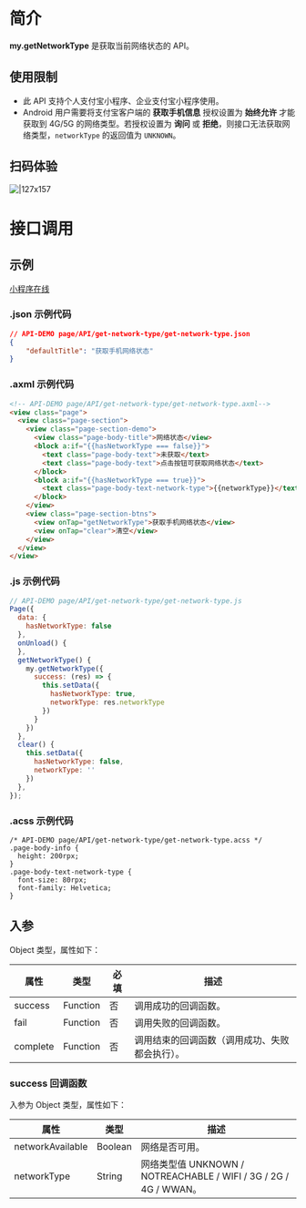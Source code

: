 # 简介
**my.getNetworkType** 是获取当前网络状态的 API。

## 使用限制
- 此 API 支持个人支付宝小程序、企业支付宝小程序使用。
- Android 用户需要将支付宝客户端的 **获取手机信息** 授权设置为 **始终允许** 才能获取到 4G/5G 的网络类型。若授权设置为 **询问** 或 **拒绝**，则接口无法获取网络类型，`networkType` 的返回值为 `UNKNOWN`。

## 扫码体验
![|127x157](https://gw.alipayobjects.com/zos/skylark-tools/public/files/22ff3ede2bb9a8def0ff2814a28690d2.jpeg#align=left&display=inline&height=157&margin=%5Bobject%20Object%5D&originHeight=157&originWidth=127&status=done&style=none&width=127)

# 接口调用

## 示例
[小程序在线](https://opendocs.alipay.com/openbox/mini/opendocs/get-network-type?view=preview&defaultPage=pages/index/index&defaultOpenedFiles=pages/index/index&theme=light) 

### .json 示例代码
```json
// API-DEMO page/API/get-network-type/get-network-type.json
{
    "defaultTitle": "获取手机网络状态"
}
```

### .axml 示例代码
```html
<!-- API-DEMO page/API/get-network-type/get-network-type.axml-->
<view class="page">
  <view class="page-section">
    <view class="page-section-demo">
      <view class="page-body-title">网络状态</view>
      <block a:if="{{hasNetworkType === false}}">
        <text class="page-body-text">未获取</text>
        <text class="page-body-text">点击按钮可获取网络状态</text>
      </block>
      <block a:if="{{hasNetworkType === true}}">
        <text class="page-body-text-network-type">{{networkType}}</text>
      </block>
    </view>
    <view class="page-section-btns">
      <view onTap="getNetworkType">获取手机网络状态</view>
      <view onTap="clear">清空</view>
    </view>
  </view>
</view>
```

### .js 示例代码

```javascript
// API-DEMO page/API/get-network-type/get-network-type.js
Page({
  data: {
    hasNetworkType: false
  },
  onUnload() {
  },
  getNetworkType() {
    my.getNetworkType({
      success: (res) => {
        this.setData({
          hasNetworkType: true,
          networkType: res.networkType
        })
      }
    })
  },
  clear() {
    this.setData({
      hasNetworkType: false,
      networkType: ''
    })
  },
});
```

### .acss 示例代码

```
/* API-DEMO page/API/get-network-type/get-network-type.acss */
.page-body-info {
  height: 200rpx;
}
.page-body-text-network-type {
  font-size: 80rpx;
  font-family: Helvetica;
}
```

## 入参
Object 类型，属性如下：

| **属性** | **类型** | **必填** | **描述** |
| --- | --- | --- | --- |
| success | Function | 否 | 调用成功的回调函数。 |
| fail | Function | 否 | 调用失败的回调函数。 |
| complete | Function | 否 | 调用结束的回调函数（调用成功、失败都会执行）。 |


### success 回调函数
入参为 Object 类型，属性如下：

| **属性** | **类型** | **描述** |
| --- | --- | --- |
| networkAvailable | Boolean | 网络是否可用。 |
| networkType | String | 网络类型值 UNKNOWN / NOTREACHABLE / WIFI / 3G / 2G / 4G / WWAN。 |

